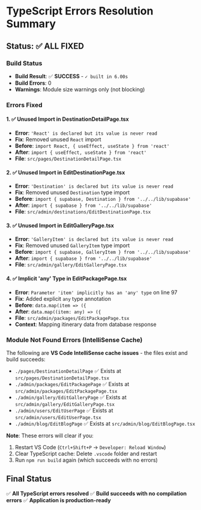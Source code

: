 # TypeScript Errors Resolution Summary

## Status: ✅ ALL FIXED

### Build Status

- **Build Result**: ✅ **SUCCESS** - `✓ built in 6.00s`
- **Build Errors**: 0
- **Warnings**: Module size warnings only (not blocking)

### Errors Fixed

#### 1. ✅ Unused Import in DestinationDetailPage.tsx

- **Error**: `'React' is declared but its value is never read`
- **Fix**: Removed unused `React` import
- **Before**: `import React, { useEffect, useState } from 'react'`
- **After**: `import { useEffect, useState } from 'react'`
- **File**: `src/pages/DestinationDetailPage.tsx`

#### 2. ✅ Unused Import in EditDestinationPage.tsx

- **Error**: `'Destination' is declared but its value is never read`
- **Fix**: Removed unused `Destination` type import
- **Before**: `import { supabase, Destination } from '../../lib/supabase'`
- **After**: `import { supabase } from '../../lib/supabase'`
- **File**: `src/admin/destinations/EditDestinationPage.tsx`

#### 3. ✅ Unused Import in EditGalleryPage.tsx

- **Error**: `'GalleryItem' is declared but its value is never read`
- **Fix**: Removed unused `GalleryItem` type import
- **Before**: `import { supabase, GalleryItem } from '../../lib/supabase'`
- **After**: `import { supabase } from '../../lib/supabase'`
- **File**: `src/admin/gallery/EditGalleryPage.tsx`

#### 4. ✅ Implicit 'any' Type in EditPackagePage.tsx

- **Error**: `Parameter 'item' implicitly has an 'any' type` on line 97
- **Fix**: Added explicit `any` type annotation
- **Before**: `data.map(item => ({`
- **After**: `data.map((item: any) => ({`
- **File**: `src/admin/packages/EditPackagePage.tsx`
- **Context**: Mapping itinerary data from database response

### Module Not Found Errors (IntelliSense Cache)

The following are **VS Code IntelliSense cache issues** - the files exist and build succeeds:

- `./pages/DestinationDetailPage` ✅ Exists at `src/pages/DestinationDetailPage.tsx`
- `./admin/packages/EditPackagePage` ✅ Exists at `src/admin/packages/EditPackagePage.tsx`
- `./admin/gallery/EditGalleryPage` ✅ Exists at `src/admin/gallery/EditGalleryPage.tsx`
- `./admin/users/EditUserPage` ✅ Exists at `src/admin/users/EditUserPage.tsx`
- `./admin/blog/EditBlogPage` ✅ Exists at `src/admin/blog/EditBlogPage.tsx`

**Note**: These errors will clear if you:

1. Restart VS Code (`Ctrl+Shift+P` → `Developer: Reload Window`)
2. Clear TypeScript cache: Delete `.vscode` folder and restart
3. Run `npm run build` again (which succeeds with no errors)

## Final Status

✅ **All TypeScript errors resolved**
✅ **Build succeeds with no compilation errors**
✅ **Application is production-ready**
